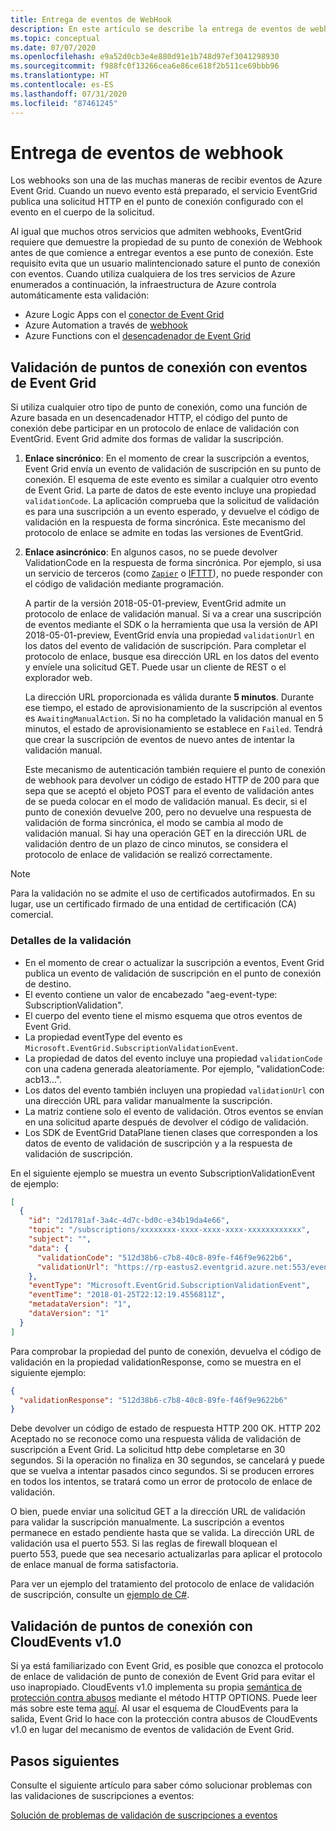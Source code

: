 ```yaml
---
title: Entrega de eventos de WebHook
description: En este artículo se describe la entrega de eventos de webhook y la validación de puntos de conexión al usar webhooks.
ms.topic: conceptual
ms.date: 07/07/2020
ms.openlocfilehash: e9a52d0cb3e4e880d91e1b748d97ef3041298930
ms.sourcegitcommit: f988fc0f13266cea6e86ce618f2b511ce69bbb96
ms.translationtype: HT
ms.contentlocale: es-ES
ms.lasthandoff: 07/31/2020
ms.locfileid: "87461245"
---
```

# <a name="webhook-event-delivery"></a>Entrega de eventos de webhook
Los webhooks son una de las muchas maneras de recibir eventos de Azure Event Grid. Cuando un nuevo evento está preparado, el servicio EventGrid publica una solicitud HTTP en el punto de conexión configurado con el evento en el cuerpo de la solicitud.

Al igual que muchos otros servicios que admiten webhooks, EventGrid requiere que demuestre la propiedad de su punto de conexión de Webhook antes de que comience a entregar eventos a ese punto de conexión. Este requisito evita que un usuario malintencionado sature el punto de conexión con eventos. Cuando utiliza cualquiera de los tres servicios de Azure enumerados a continuación, la infraestructura de Azure controla automáticamente esta validación:

- Azure Logic Apps con el [conector de Event Grid](/connectors/azureeventgrid/)
- Azure Automation a través de [webhook](../event-grid/ensure-tags-exists-on-new-virtual-machines.md)
- Azure Functions con el [desencadenador de Event Grid](../azure-functions/functions-bindings-event-grid.md)

## <a name="endpoint-validation-with-event-grid-events"></a>Validación de puntos de conexión con eventos de Event Grid
Si utiliza cualquier otro tipo de punto de conexión, como una función de Azure basada en un desencadenador HTTP, el código del punto de conexión debe participar en un protocolo de enlace de validación con EventGrid. Event Grid admite dos formas de validar la suscripción.

1. **Enlace sincrónico**: En el momento de crear la suscripción a eventos, Event Grid envía un evento de validación de suscripción en su punto de conexión. El esquema de este evento es similar a cualquier otro evento de Event Grid. La parte de datos de este evento incluye una propiedad `validationCode`. La aplicación comprueba que la solicitud de validación es para una suscripción a un evento esperado, y devuelve el código de validación en la respuesta de forma sincrónica. Este mecanismo del protocolo de enlace se admite en todas las versiones de EventGrid.

2. **Enlace asincrónico**: En algunos casos, no se puede devolver ValidationCode en la respuesta de forma sincrónica. Por ejemplo, si usa un servicio de terceros (como [`Zapier`](https://zapier.com) o [IFTTT](https://ifttt.com/)), no puede responder con el código de validación mediante programación.

   A partir de la versión 2018-05-01-preview, EventGrid admite un protocolo de enlace de validación manual. Si va a crear una suscripción de eventos mediante el SDK o la herramienta que usa la versión de API 2018-05-01-preview, EventGrid envía una propiedad `validationUrl` en los datos del evento de validación de suscripción. Para completar el protocolo de enlace, busque esa dirección URL en los datos del evento y envíele una solicitud GET. Puede usar un cliente de REST o el explorador web.

   La dirección URL proporcionada es válida durante **5 minutos**. Durante ese tiempo, el estado de aprovisionamiento de la suscripción al eventos es `AwaitingManualAction`. Si no ha completado la validación manual en 5 minutos, el estado de aprovisionamiento se establece en `Failed`. Tendrá que crear la suscripción de eventos de nuevo antes de intentar la validación manual.

   Este mecanismo de autenticación también requiere el punto de conexión de webhook para devolver un código de estado HTTP de 200 para que sepa que se aceptó el objeto POST para el evento de validación antes de se pueda colocar en el modo de validación manual. Es decir, si el punto de conexión devuelve 200, pero no devuelve una respuesta de validación de forma sincrónica, el modo se cambia al modo de validación manual. Si hay una operación GET en la dirección URL de validación dentro de un plazo de cinco minutos, se considera el protocolo de enlace de validación se realizó correctamente.

> [!NOTE]
> Para la validación no se admite el uso de certificados autofirmados. En su lugar, use un certificado firmado de una entidad de certificación (CA) comercial.

### <a name="validation-details"></a>Detalles de la validación

- En el momento de crear o actualizar la suscripción a eventos, Event Grid publica un evento de validación de suscripción en el punto de conexión de destino.
- El evento contiene un valor de encabezado "aeg-event-type: SubscriptionValidation".
- El cuerpo del evento tiene el mismo esquema que otros eventos de Event Grid.
- La propiedad eventType del evento es `Microsoft.EventGrid.SubscriptionValidationEvent`.
- La propiedad de datos del evento incluye una propiedad `validationCode` con una cadena generada aleatoriamente. Por ejemplo, "validationCode: acb13…".
- Los datos del evento también incluyen una propiedad `validationUrl` con una dirección URL para validar manualmente la suscripción.
- La matriz contiene solo el evento de validación. Otros eventos se envían en una solicitud aparte después de devolver el código de validación.
- Los SDK de EventGrid DataPlane tienen clases que corresponden a los datos de evento de validación de suscripción y a la respuesta de validación de suscripción.

En el siguiente ejemplo se muestra un evento SubscriptionValidationEvent de ejemplo:

```json
[
  {
    "id": "2d1781af-3a4c-4d7c-bd0c-e34b19da4e66",
    "topic": "/subscriptions/xxxxxxxx-xxxx-xxxx-xxxx-xxxxxxxxxxxx",
    "subject": "",
    "data": {
      "validationCode": "512d38b6-c7b8-40c8-89fe-f46f9e9622b6",
      "validationUrl": "https://rp-eastus2.eventgrid.azure.net:553/eventsubscriptions/estest/validate?id=512d38b6-c7b8-40c8-89fe-f46f9e9622b6&t=2018-04-26T20:30:54.4538837Z&apiVersion=2018-05-01-preview&token=1A1A1A1A"
    },
    "eventType": "Microsoft.EventGrid.SubscriptionValidationEvent",
    "eventTime": "2018-01-25T22:12:19.4556811Z",
    "metadataVersion": "1",
    "dataVersion": "1"
  }
]
```

Para comprobar la propiedad del punto de conexión, devuelva el código de validación en la propiedad validationResponse, como se muestra en el siguiente ejemplo:

```json
{
  "validationResponse": "512d38b6-c7b8-40c8-89fe-f46f9e9622b6"
}
```

Debe devolver un código de estado de respuesta HTTP 200 OK. HTTP 202 Aceptado no se reconoce como una respuesta válida de validación de suscripción a Event Grid. La solicitud http debe completarse en 30 segundos. Si la operación no finaliza en 30 segundos, se cancelará y puede que se vuelva a intentar pasados cinco segundos. Si se producen errores en todos los intentos, se tratará como un error de protocolo de enlace de validación.

O bien, puede enviar una solicitud GET a la dirección URL de validación para validar la suscripción manualmente. La suscripción a eventos permanece en estado pendiente hasta que se valida. La dirección URL de validación usa el puerto 553. Si las reglas de firewall bloquean el puerto 553, puede que sea necesario actualizarlas para aplicar el protocolo de enlace manual de forma satisfactoria.

Para ver un ejemplo del tratamiento del protocolo de enlace de validación de suscripción, consulte un [ejemplo de C#](https://github.com/Azure-Samples/event-grid-dotnet-publish-consume-events/blob/master/EventGridConsumer/EventGridConsumer/Function1.cs).

## <a name="endpoint-validation-with-cloudevents-v10"></a>Validación de puntos de conexión con CloudEvents v1.0
Si ya está familiarizado con Event Grid, es posible que conozca el protocolo de enlace de validación de punto de conexión de Event Grid para evitar el uso inapropiado. CloudEvents v1.0 implementa su propia [semántica de protección contra abusos](webhook-event-delivery.md) mediante el método HTTP OPTIONS. Puede leer más sobre este tema [aquí](https://github.com/cloudevents/spec/blob/v1.0/http-webhook.md#4-abuse-protection). Al usar el esquema de CloudEvents para la salida, Event Grid lo hace con la protección contra abusos de CloudEvents v1.0 en lugar del mecanismo de eventos de validación de Event Grid.

## <a name="next-steps"></a>Pasos siguientes
Consulte el siguiente artículo para saber cómo solucionar problemas con las validaciones de suscripciones a eventos: 

[Solución de problemas de validación de suscripciones a eventos](troubleshoot-subscription-validation.md)
